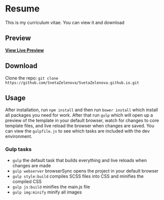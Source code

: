 # Resume
This is my curriculum vitae. You can view it and download
## Preview
**[View Live Preview](https://svetazelenova.github.io/dist/)**
## Download
Clone the repo: `git clone https://github.com/SvetaZelenova/SvetaZelenova.github.io.git`
## Usage
After installation, run `npm install` and then run `bower install` which install all packages you need for work. After that run `gulp` which will open up a preview of the template in your default browser, watch for changes to core template files, and live reload the browser when changes are saved. You can view the `gulpfile.js` to see which tasks are included with the dev environment.
### Gulp tasks
- `gulp` the default task that builds everything and live reloads when changes are made
- `gulp webserver` browserSync opens the project in your default browser
- `gulp style:build` compiles SCSS files into CSS and minifies the compiled CSS
- `gulp js:build` minifies the main.js file
- `gulp img:minify` minify all images
